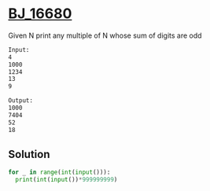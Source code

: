 # [BJ_16680](https://acmicpc.net/problem/16680)

Given N print any multiple of N whose sum of digits are odd

```txt
Input:
4
1000
1234
13
9

Output:
1000
7404
52
18
```

## Solution

```py
for _ in range(int(input())):
  print(int(input())*999999999)
```
